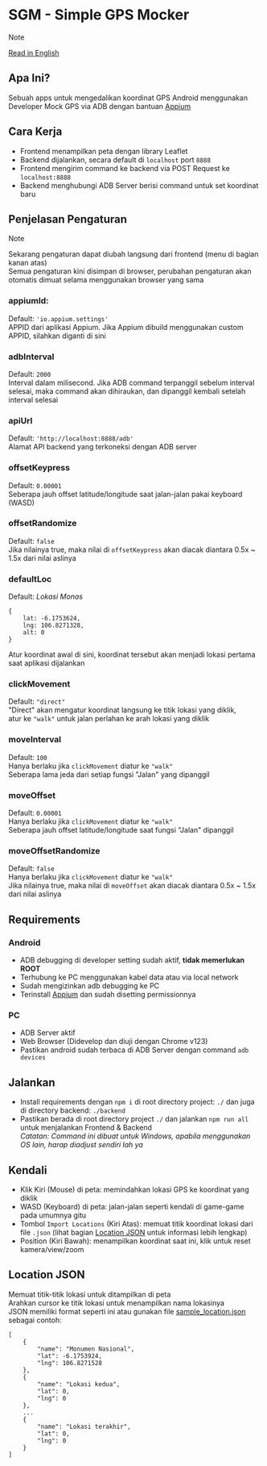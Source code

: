 # SGM - Simple GPS Mocker
> [!NOTE]
> [Read in English](README.md)
## Apa Ini?
Sebuah apps untuk mengedalikan koordinat GPS Android menggunakan Developer Mock GPS via ADB dengan bantuan [Appium](https://github.com/appium/io.appium.settings)
## Cara Kerja
- Frontend menampilkan peta dengan library Leaflet  
- Backend dijalankan, secara default di `localhost` port `8888`
- Frontend mengirim command ke backend via POST Request ke `localhost:8888`
- Backend menghubungi ADB Server berisi command untuk set koordinat baru
## Penjelasan Pengaturan
> [!NOTE]
> Sekarang pengaturan dapat diubah langsung dari frontend (menu di bagian kanan atas)  
> Semua pengaturan kini disimpan di browser, perubahan pengaturan akan otomatis dimuat selama menggunakan browser yang sama
### appiumId:
Default: `'io.appium.settings'`  
APPID dari aplikasi Appium. Jika Appium dibuild menggunakan custom APPID, silahkan diganti di sini
### adbInterval
Default: `2000`  
Interval dalam milisecond. Jika ADB command terpanggil sebelum interval selesai, maka command akan dihiraukan, dan dipanggil kembali setelah interval selesai
### apiUrl
Default: `'http://localhost:8888/adb'`  
Alamat API backend yang terkoneksi dengan ADB server
### offsetKeypress
Default: `0.00001`  
Seberapa jauh offset latitude/longitude saat jalan-jalan pakai keyboard (WASD)
### offsetRandomize
Default: `false`  
Jika nilainya true, maka nilai di `offsetKeypress` akan diacak diantara 0.5x ~ 1.5x dari nilai aslinya
### defaultLoc
Default: *Lokasi Monas*  
```
{
    lat: -6.1753624,
    lng: 106.8271328,
    alt: 0
}
```  
Atur koordinat awal di sini, koordinat tersebut akan menjadi lokasi pertama saat aplikasi dijalankan
### clickMovement
Default: `"direct"`  
"Direct" akan mengatur koordinat langsung ke titik lokasi yang diklik,  
atur ke `"walk"` untuk jalan perlahan ke arah lokasi yang diklik
### moveInterval
Default: `100`  
Hanya berlaku jika `clickMovement` diatur ke `"walk"`  
Seberapa lama jeda dari setiap fungsi "Jalan" yang dipanggil
### moveOffset
Default: `0.00001`  
Hanya berlaku jika `clickMovement` diatur ke `"walk"`  
Seberapa jauh offset latitude/longitude saat fungsi "Jalan" dipanggil
### moveOffsetRandomize
Default: `false`  
Hanya berlaku jika `clickMovement` diatur ke `"walk"`  
Jika nilainya true, maka nilai di `moveOffset` akan diacak diantara 0.5x ~ 1.5x dari nilai aslinya
## Requirements
### Android
- ADB debugging di developer setting sudah aktif, **tidak memerlukan ROOT**
- Terhubung ke PC menggunakan kabel data atau via local network
- Sudah mengizinkan adb debugging ke PC
- Terinstall [Appium](https://github.com/appium/io.appium.settings) dan sudah disetting permissionnya
### PC
- ADB Server aktif
- Web Browser (Didevelop dan diuji dengan Chrome v123)
- Pastikan android sudah terbaca di ADB Server dengan command `adb devices`
## Jalankan
- Install requirements dengan `npm i` di root directory project: `./` dan juga di directory backend: `./backend`
- Pastikan berada di root directory project `./` dan jalankan `npm run all` untuk menjalankan Frontend & Backend  
*Catatan: Command ini dibuat untuk Windows, apabila menggunakan OS lain, harap diadjust sendiri lah ya*
## Kendali
- Klik Kiri (Mouse) di peta: memindahkan lokasi GPS ke koordinat yang diklik
- WASD (Keyboard) di peta: jalan-jalan seperti kendali di game-game pada umumnya gitu
- Tombol `Import Locations` (Kiri Atas): memuat titik koordinat lokasi dari file `.json` (lihat bagian [Location JSON](#location-json) untuk informasi lebih lengkap)
- Position (Kiri Bawah): menampilkan koordinat saat ini, klik untuk reset kamera/view/zoom
## Location JSON
Memuat titik-titik lokasi untuk ditampilkan di peta  
Arahkan cursor ke titik lokasi untuk menampilkan nama lokasinya  
JSON memiliki format seperti ini atau gunakan file [sample_location.json](sample_location.json) sebagai contoh:
```
[
    {
        "name": "Monumen Nasional",
        "lat": -6.1753924,
        "lng": 106.8271528
    },
    {
        "name": "Lokasi kedua",
        "lat": 0,
        "lng": 0
    },
    ...
    {
        "name": "Lokasi terakhir",
        "lat": 0,
        "lng": 0
    }
]
```